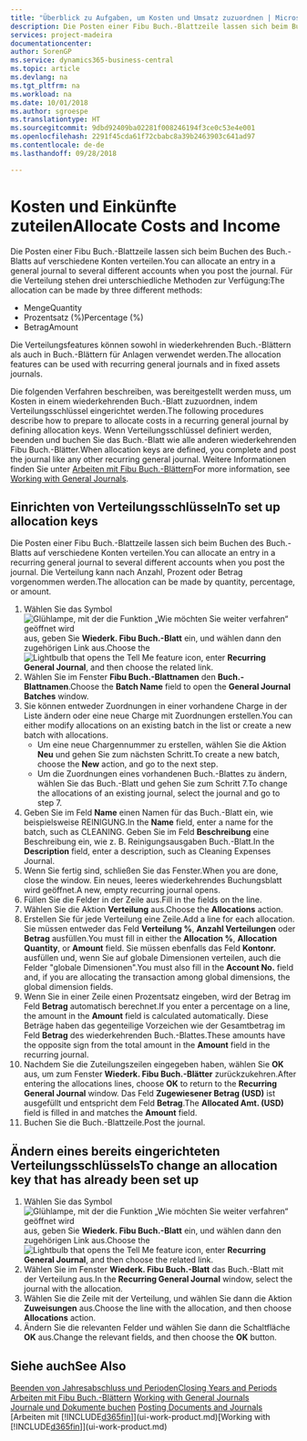 ```yaml
---
title: "Überblick zu Aufgaben, um Kosten und Umsatz zuzuordnen | Microsoft Docs"
description: Die Posten einer Fibu Buch.-Blattzeile lassen sich beim Buchen des Buch.-Blatts auf verschiedene Konten verteilen.
services: project-madeira
documentationcenter: 
author: SorenGP
ms.service: dynamics365-business-central
ms.topic: article
ms.devlang: na
ms.tgt_pltfrm: na
ms.workload: na
ms.date: 10/01/2018
ms.author: sgroespe
ms.translationtype: HT
ms.sourcegitcommit: 9dbd92409ba02281f008246194f3ce0c53e4e001
ms.openlocfilehash: 2291f45cda61f72cbabc8a39b2463903c641ad97
ms.contentlocale: de-de
ms.lasthandoff: 09/28/2018

---
```

# <a name="allocate-costs-and-income"></a><span data-ttu-id="faeab-103">Kosten und Einkünfte zuteilen</span><span class="sxs-lookup"><span data-stu-id="faeab-103">Allocate Costs and Income</span></span>
<span data-ttu-id="faeab-104">Die Posten einer Fibu Buch.-Blattzeile lassen sich beim Buchen des Buch.-Blatts auf verschiedene Konten verteilen.</span><span class="sxs-lookup"><span data-stu-id="faeab-104">You can allocate an entry in a general journal to several different accounts when you post the journal.</span></span> <span data-ttu-id="faeab-105">Für die Verteilung stehen drei unterschiedliche Methoden zur Verfügung:</span><span class="sxs-lookup"><span data-stu-id="faeab-105">The allocation can be made by three different methods:</span></span>

* <span data-ttu-id="faeab-106">Menge</span><span class="sxs-lookup"><span data-stu-id="faeab-106">Quantity</span></span>
* <span data-ttu-id="faeab-107">Prozentsatz (%)</span><span class="sxs-lookup"><span data-stu-id="faeab-107">Percentage (%)</span></span>
* <span data-ttu-id="faeab-108">Betrag</span><span class="sxs-lookup"><span data-stu-id="faeab-108">Amount</span></span>

<span data-ttu-id="faeab-109">Die Verteilungsfeatures können sowohl in wiederkehrenden Buch.-Blättern als auch in Buch.-Blättern für Anlagen verwendet werden.</span><span class="sxs-lookup"><span data-stu-id="faeab-109">The allocation features can be used with recurring general journals and in fixed assets journals.</span></span>
<!--You can also distribute the cost or revenue of a line to an intercompany partner when you post a sales or purchase document. When you post the document, a line will be posted in your general journal, and a corresponding line will be created in the intercompany outbox.-->

<span data-ttu-id="faeab-110">Die folgenden Verfahren beschreiben, was bereitgestellt werden muss, um Kosten in einem wiederkehrenden Buch.-Blatt zuzuordnen, indem Verteilungsschlüssel eingerichtet werden.</span><span class="sxs-lookup"><span data-stu-id="faeab-110">The following procedures describe how to prepare to allocate costs in a recurring general journal by defining allocation keys.</span></span> <span data-ttu-id="faeab-111">Wenn Verteilungsschlüssel definiert werden, beenden und buchen Sie das Buch.-Blatt wie alle anderen wiederkehrenden Fibu Buch.-Blätter.</span><span class="sxs-lookup"><span data-stu-id="faeab-111">When allocation keys are defined, you complete and post the journal like any other recurring general journal.</span></span> <span data-ttu-id="faeab-112">Weitere Informationen finden Sie unter [Arbeiten mit Fibu Buch.-Blättern](ui-work-general-journals.md)</span><span class="sxs-lookup"><span data-stu-id="faeab-112">For more information, see [Working with General Journals](ui-work-general-journals.md).</span></span>

## <a name="to-set-up-allocation-keys"></a><span data-ttu-id="faeab-113">Einrichten von Verteilungsschlüsseln</span><span class="sxs-lookup"><span data-stu-id="faeab-113">To set up allocation keys</span></span>
<span data-ttu-id="faeab-114">Die Posten einer Fibu Buch.-Blattzeile lassen sich beim Buchen des Buch.-Blatts auf verschiedene Konten verteilen.</span><span class="sxs-lookup"><span data-stu-id="faeab-114">You can allocate an entry in a recurring general journal to several different accounts when you post the journal.</span></span> <span data-ttu-id="faeab-115">Die Verteilung kann nach Anzahl, Prozent oder Betrag vorgenommen werden.</span><span class="sxs-lookup"><span data-stu-id="faeab-115">The allocation can be made by quantity, percentage, or amount.</span></span>
1. <span data-ttu-id="faeab-116">Wählen Sie das Symbol ![Glühlampe, mit der die Funktion „Wie möchten Sie weiter verfahren“ geöffnet wird](media/ui-search/search_small.png "Wie möchten Sie weiter verfahren?") aus, geben Sie **Wiederk. Fibu Buch.-Blatt** ein, und wählen dann den zugehörigen Link aus.</span><span class="sxs-lookup"><span data-stu-id="faeab-116">Choose the ![Lightbulb that opens the Tell Me feature](media/ui-search/search_small.png "Tell me what you want to do") icon, enter **Recurring General Journal**, and then choose the related link.</span></span>
2. <span data-ttu-id="faeab-117">Wählen Sie im Fenster **Fibu Buch.-Blattnamen** den **Buch.-Blattnamen**.</span><span class="sxs-lookup"><span data-stu-id="faeab-117">Choose the **Batch Name** field to open the **General Journal Batches** window.</span></span>
3. <span data-ttu-id="faeab-118">Sie können entweder Zuordnungen in einer vorhandene Charge in der Liste ändern oder eine neue Charge mit Zuordnungen erstellen.</span><span class="sxs-lookup"><span data-stu-id="faeab-118">You can either modify allocations on an existing batch in the list or create a new batch with allocations.</span></span>
   * <span data-ttu-id="faeab-119">Um eine neue Chargennummer zu erstellen, wählen Sie die Aktion **Neu** und gehen Sie zum nächsten Schritt.</span><span class="sxs-lookup"><span data-stu-id="faeab-119">To create a new batch, choose the **New** action, and go to the next step.</span></span>
   * <span data-ttu-id="faeab-120">Um die Zuordnungen eines vorhandenen Buch.-Blattes zu ändern, wählen Sie das Buch.-Blatt und gehen Sie zum Schritt 7.</span><span class="sxs-lookup"><span data-stu-id="faeab-120">To change the allocations of an existing journal, select the journal and go to step 7.</span></span>    
4. <span data-ttu-id="faeab-121">Geben Sie im Feld **Name** einen Namen für das Buch.-Blatt ein, wie beispielsweise REINIGUNG.</span><span class="sxs-lookup"><span data-stu-id="faeab-121">In the **Name** field, enter a name for the batch, such as CLEANING.</span></span> <span data-ttu-id="faeab-122">Geben Sie im Feld **Beschreibung** eine Beschreibung ein, wie z. B. Reinigungsausgaben Buch.-Blatt.</span><span class="sxs-lookup"><span data-stu-id="faeab-122">In the **Description** field, enter a description, such as Cleaning Expenses Journal.</span></span>
5. <span data-ttu-id="faeab-123">Wenn Sie fertig sind, schließen Sie das Fenster.</span><span class="sxs-lookup"><span data-stu-id="faeab-123">When you are done, close the window.</span></span> <span data-ttu-id="faeab-124">Ein neues, leeres wiederkehrendes Buchungsblatt wird geöffnet.</span><span class="sxs-lookup"><span data-stu-id="faeab-124">A new, empty recurring journal opens.</span></span>
6. <span data-ttu-id="faeab-125">Füllen Sie die Felder in der Zeile aus.</span><span class="sxs-lookup"><span data-stu-id="faeab-125">Fill in the fields on the line.</span></span>
7. <span data-ttu-id="faeab-126">Wählen Sie die Aktion **Verteilung** aus.</span><span class="sxs-lookup"><span data-stu-id="faeab-126">Choose the **Allocations** action.</span></span>
8. <span data-ttu-id="faeab-127">Erstellen Sie für jede Verteilung eine Zeile.</span><span class="sxs-lookup"><span data-stu-id="faeab-127">Add a line for each allocation.</span></span> <span data-ttu-id="faeab-128">Sie müssen entweder das Feld **Verteilung %**, **Anzahl Verteilungen** oder **Betrag** ausfüllen.</span><span class="sxs-lookup"><span data-stu-id="faeab-128">You must fill in either the **Allocation %**, **Allocation Quantity**, or **Amount** field.</span></span> <span data-ttu-id="faeab-129">Sie müssen ebenfalls das Feld **Kontonr.** ausfüllen und, wenn Sie auf globale Dimensionen verteilen, auch die Felder "globale Dimensionen".</span><span class="sxs-lookup"><span data-stu-id="faeab-129">You must also fill in the **Account No.** field and, if you are allocating the transaction among global dimensions, the global dimension fields.</span></span>
9. <span data-ttu-id="faeab-130">Wenn Sie in einer Zeile einen Prozentsatz eingeben, wird der Betrag im Feld **Betrag** automatisch berechnet.</span><span class="sxs-lookup"><span data-stu-id="faeab-130">If you enter a percentage on a line, the amount in the **Amount** field is calculated automatically.</span></span> <span data-ttu-id="faeab-131">Diese Beträge haben das gegenteilige Vorzeichen wie der Gesamtbetrag im Feld **Betrag** des wiederkehrenden Buch.-Blattes.</span><span class="sxs-lookup"><span data-stu-id="faeab-131">These amounts have the opposite sign from the total amount in the **Amount** field in the recurring journal.</span></span>
10. <span data-ttu-id="faeab-132">Nachdem Sie die Zuteilungszeilen eingegeben haben, wählen Sie **OK** aus, um zum Fenster **Wiederk. Fibu Buch.-Blätter** zurückzukehren.</span><span class="sxs-lookup"><span data-stu-id="faeab-132">After entering the allocations lines, choose **OK** to return to the **Recurring General Journal** window.</span></span> <span data-ttu-id="faeab-133">Das Feld **Zugewiesener Betrag (USD)** ist ausgefüllt und entspricht dem Feld **Betrag**.</span><span class="sxs-lookup"><span data-stu-id="faeab-133">The **Allocated Amt. (USD)** field is filled in and matches the **Amount** field.</span></span>
11. <span data-ttu-id="faeab-134">Buchen Sie die Buch.-Blattzeile.</span><span class="sxs-lookup"><span data-stu-id="faeab-134">Post the journal.</span></span>

## <a name="to-change-an-allocation-key-that-has-already-been-set-up"></a><span data-ttu-id="faeab-135">Ändern eines bereits eingerichteten Verteilungsschlüssels</span><span class="sxs-lookup"><span data-stu-id="faeab-135">To change an allocation key that has already been set up</span></span>
1. <span data-ttu-id="faeab-136">Wählen Sie das Symbol ![Glühlampe, mit der die Funktion „Wie möchten Sie weiter verfahren“ geöffnet wird](media/ui-search/search_small.png "Wie möchten Sie weiter verfahren?") aus, geben Sie **Wiederk. Fibu Buch.-Blatt** ein, und wählen dann den zugehörigen Link aus.</span><span class="sxs-lookup"><span data-stu-id="faeab-136">Choose the ![Lightbulb that opens the Tell Me feature](media/ui-search/search_small.png "Tell me what you want to do") icon, enter **Recurring General Journal**, and then choose the related link.</span></span>
2. <span data-ttu-id="faeab-137">Wählen Sie im Fenster **Wiederk. Fibu Buch.-Blatt** das Buch.-Blatt mit der Verteilung aus.</span><span class="sxs-lookup"><span data-stu-id="faeab-137">In the **Recurring General Journal** window, select the journal with the allocation.</span></span>
3. <span data-ttu-id="faeab-138">Wählen Sie die Zeile mit der Verteilung, und wählen Sie dann die Aktion **Zuweisungen** aus.</span><span class="sxs-lookup"><span data-stu-id="faeab-138">Choose the line with the allocation, and then choose **Allocations** action.</span></span>
4. <span data-ttu-id="faeab-139">Ändern Sie die relevanten Felder und wählen Sie dann die Schaltfläche **OK** aus.</span><span class="sxs-lookup"><span data-stu-id="faeab-139">Change the relevant fields, and then choose the **OK** button.</span></span>

## <a name="see-also"></a><span data-ttu-id="faeab-140">Siehe auch</span><span class="sxs-lookup"><span data-stu-id="faeab-140">See Also</span></span>
[<span data-ttu-id="faeab-141">Beenden von Jahresabschluss und Perioden</span><span class="sxs-lookup"><span data-stu-id="faeab-141">Closing Years and Periods</span></span>](year-close-years-periods.md)  
<span data-ttu-id="faeab-142">[Arbeiten mit Fibu Buch.-Blättern](ui-work-general-journals.md)  </span><span class="sxs-lookup"><span data-stu-id="faeab-142">[Working with General Journals](ui-work-general-journals.md)  </span></span>  
<span data-ttu-id="faeab-143">[Journale und Dokumente buchen](ui-post-documents-journals.md)  </span><span class="sxs-lookup"><span data-stu-id="faeab-143">[Posting Documents and Journals](ui-post-documents-journals.md)  </span></span>  
<span data-ttu-id="faeab-144">[Arbeiten mit [!INCLUDE[d365fin](includes/d365fin_md.md)]](ui-work-product.md)</span><span class="sxs-lookup"><span data-stu-id="faeab-144">[Working with [!INCLUDE[d365fin](includes/d365fin_md.md)]](ui-work-product.md)</span></span>

